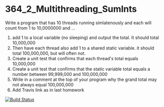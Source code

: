 # 364_2_Multithreading_SumInts


Write a program that has 10 threads running simlatenously and each will count from 1 to 10,0000000
and ...

1. add 1 to a  local  variable (no sleeping) and output the total. It should total 10,000,000
2.  Then have each thread also add 1 to a shared static variable. it should total 100,000,000, but will often not.
3.  Create a unit test that confirms that each thread's total equals 10,000,000
4.  Create a unit test that confirms that the static variable total equals a number between 99,999,000 and 100,000,000
5. Write in a comment at the top of your program why the grand total may not always equal 100,000,000
6. Add Travis link as in last homework



[![Build Status](https://travis-ci.org/MCO364-1/hw2-profyoni.svg?branch=master)](https://travis-ci.org/MCO364-1/hw2-profyoni)
